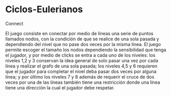 # Ciclos-Eulerianos 
Connect

El juego consiste en conectar por medio de líneas una serie de puntos llamados nodos, 
con la condición de que se realice de una sola pasada y dependiendo del nivel que no 
pase dos veces por la misma línea. El juego permite escoger el tamaño los nodos dependiendo 
la sensibilidad que tenga el jugador, y por medio de clicks se entra a cada uno de los niveles: 
los niveles 1,2 y 3 conservan la idea general de solo pasar una vez por cada línea y realizar 
el grafo de una sola pasada; los niveles 4,5 y 6 requieren que el jugador para completar el nivel 
deba pasar dos veces por alguna línea; y por último  los niveles 7 y 8 además de requerir el cruce 
de dos veces por una de las líneas también tiene una restricción donde una línea tiene una dirección 
la cual el jugador debe respetar.

